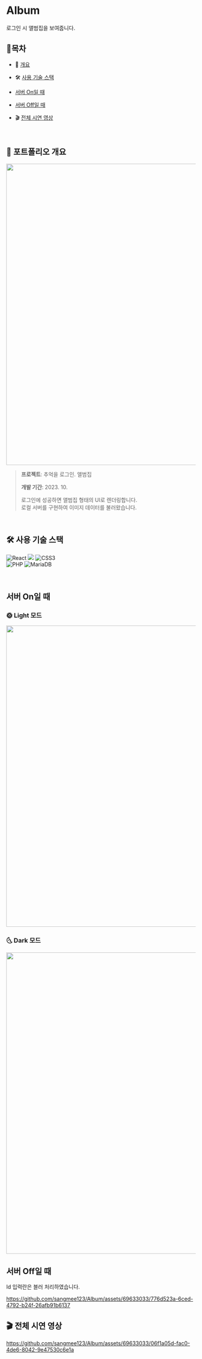 # Album
로그인 시 앨범집을 보여줍니다.

## 📗목차 

- 📝 [개요](#-포트폴리오-개요)

- 🛠 [사용 기술 스택](#-사용-기술-스택)
- [서버 On일 때](#서버-on일-때)
- [서버 Off일 때](#서버-off일-때)
- 🎬 [전체 시연 영상](#-전체-시연-영상)
  
<br>

## 📝 포트폴리오 개요

<img width="800" src="https://github.com/sangmee123/Album/assets/69633033/47a2ea8c-d418-47af-9dbc-ef1f410b0351">  

>**프로젝트**: 추억을 로그인. 앨범집
>
>**개발 기간**: 2023. 10. 
>
> 로그인에 성공하면 앨범집 형태의 UI로 렌더링합니다. <br>
> 로컬 서버를 구현하여 이미지 데이터를 불러왔습니다.  

<br>

## 🛠 사용 기술 스택

![React](https://img.shields.io/badge/React-61DAFB?style=flat-square&logo=react&logoColor=blue)
<img src="https://img.shields.io/badge/StyledComponents-DB7093?style=flat-square&logo=Styled-components&logoColor=white">
![CSS3](https://img.shields.io/badge/CSS3-%231572B6.svg?style=flat-square&logo=css3&logoColor=white)
<br>
![PHP](https://img.shields.io/badge/PHP-%23777BB4.svg?style=flat-square&logo=php&logoColor=white)
![MariaDB](https://img.shields.io/badge/MariaDB-003545?style=flat-square&logo=mariadb&logoColor=white)

<br>

## 서버 On일 때
### 🌞 Light 모드
<p align="center">
  <img width="800" src="https://github.com/sangmee123/Album/assets/69633033/f914521b-5753-4847-8c91-8b7f1e675281">
</p>

### 🌜 Dark 모드
<p align="center">
  <img width="800" src="https://github.com/sangmee123/Album/assets/69633033/dce91921-720c-47f2-9aec-23c8d314ce48">
</p>

## 서버 Off일 때

Id 입력란은 블러 처리하였습니다.

https://github.com/sangmee123/Album/assets/69633033/776d523a-6ced-4792-b24f-26afb91b6137

## 🎬 전체 시연 영상

https://github.com/sangmee123/Album/assets/69633033/06f1a05d-fac0-4de6-8042-9e47530c6e1a


